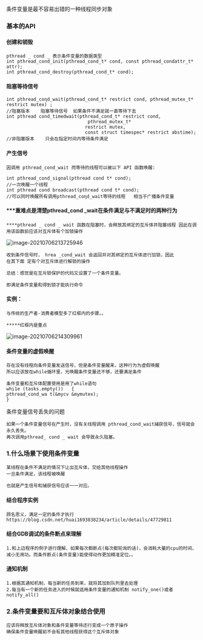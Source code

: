 条件变量是最不容易出错的一种线程同步对象

### 基本的API

#### 创建和销毁

```
pthread _ cond _ 表示条件变量的数据类型
int pthread_cond_init(pthread_cond_t* cond, const pthread_condattr_t* attr); 
int pthread_cond_destroy(pthread_cond_t* cond);
```

#### 阻塞等待信号

```
int pthread_coηd_wait(pthread_cond_t* restrict cond, pthread_mutex_t* restrict mutex) ; 
//阻塞版本    阻塞等待信号  如果条件不满足就一直等待下去
int pthread cond_timedwait(pthread_cond_t* restrict cond,
                              pthread_mutex_t* 
                             restrict mutex, 
                             const struct timespec* restrict abstime);
//非阻塞版本    只会在指定时间内等待条件满足
```

#### 产生信号

```
因调用 pthread_cond_wait 而等待的线程可以被以下 API 函数唤醒:

int pthread_cond_signal(pthread cond t* cond); 
//一次唤醒一个线程
int pthread cond broadcast(pthread cond t* cond); 
//可以同时唤醒所有调用pthread_coηd_wait等待的线程   相当于广播条件变量
```

#### ***重难点是清楚pthread_cond _wait在条件满足与不满足时的两种行为

```
****pthread _ cond _ wait 函数在阻塞时，会释放其绑定的互斥体井阻塞线程 因此在调用该函数前应该对互斥体有个加锁操作
```

![image-20210706213725946](C:\Users\Echo\AppData\Roaming\Typora\typora-user-images\image-20210706213725946.png)

```
收到条件信号时， hrea _cond_wait 会返回并对其绑定的互斥体进行加锁，因此
在其下面 定有个对互斥体进行解锁的操作
```

```
总结：感觉是在互斥锁保护的代码又设置了一个条件变量。

即满足条件变量和得到锁才能执行命令
```

#### 实例：

```
与传统的生产者-消费者模型多了红框内的步骤。。

*****红框内是重点
```

![image-20210706214309961](C:\Users\Echo\AppData\Roaming\Typora\typora-user-images\image-20210706214309961.png)

#### 条件变量的虚假唤醒

```
存在没有线程向条件变量发送信号，但是条件变量醒来，这种行为为虚假唤醒
所以应该放在while循环里，光唤醒条件变量还不够，还要满足条件

条件变量和互斥体配置使用是用了while语句
whi1e (tasks.empty())   {
pthread_cond_wa t(&mycv &mymutex);
}
```

条件变量信号丢失的问题

```
如果一个条件变量信号在产生时，没有关线程调用 pthread_cond_wait捕获信号，信号就会永久丢失。
再次调用pthread_ cond _ wait 会导致永久阻塞。

```

### 1.什么场景下使用条件变量

```
某线程在条件不满足的情况下让出互斥体，交给其他线程操作
一旦条件满足，该线程被唤醒

也就是产生信号和捕获信号应该一一对应。
```

#### 结合程序实例

```
顾名思义，满足一定的条件才执行
https://blog.csdn.net/huai1693838234/article/details/47729811
```

#### 结合GDB调试的条件断点来理解

```
1.和上边程序的例子进行理解、如果每次都断点(每次都轮询的话)，会消耗大量的cpu的时间，减小无用功。而条件断点(条件变量)能使得动作更加精准定位。。
```

#### 通知机制

```
1.根据其通知机制，每当新的任务到来，就将其加到队列里去处理
2.每当有一个新的任务进入的时候就适用条件变量的通知机制 notify_one()或者notify_all()
```

### 2.条件变量要和互斥体对象结合使用

```
应该将释放互斥体对象和条件变量等待还行变成一个原子操作
确保条件变量唤醒前不会有其他线程获得这个互斥体对象

```

